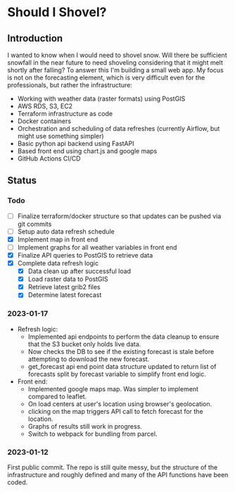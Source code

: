 # Should I Shovel?

## Introduction
I wanted to know when I would need to shovel snow. Will there be sufficient snowfall in the near future to need shoveling considering that it might melt shortly after falling?
To answer this I'm building a small web app. My focus is not on the forecasting element, which is very difficult even for the professionals, but rather the infrastructure:
* Working with weather data (raster formats) using PostGIS
* AWS RDS, S3, EC2
* Terraform infrastructure as code
* Docker containers
* Orchestration and scheduling of data refreshes (currently Airflow, but might use something simpler)
* Basic python api backend using FastAPI
* Based front end using chart.js and google maps
* GitHub Actions CI/CD

## Status

### Todo
- [ ] Finalize terraform/docker structure so that updates can be pushed via git commits
- [ ] Setup auto data refresh schedule
- [x] Implement map in front end
- [ ] Implement graphs for all weather variables in front end
- [x] Finalize API queries to PostGIS to retrieve data
- [x] Complete data refresh logic
    - [x] Data clean up after successful load
    - [x] Load raster data to PostGIS
    - [x] Retrieve latest grib2 files
    - [x] Determine latest forecast

### 2023-01-17
* Refresh logic:
    * Implemented api endpoints to perform the data cleanup to ensure that the S3 bucket only holds live data.
    * Now checks the DB to see if the existing forecast is stale before attempting to download the new forecast.
    * get_forecast api end point data structure updated to return list of forecasts split by forecast variable to simplify front end logic.
* Front end:
    * Implemented google maps map. Was simpler to implement compared to leaflet.
    * On load centers at user's location using browser's geolocation.
    * clicking on the map triggers API call to fetch forecast for the location.
    * Graphs of results still work in progress.
    * Switch to webpack for bundling from parcel.
### 2023-01-12
First public commit. The repo is still quite messy, but the structure of the infrastructure and roughly defined and many of the API functions have been coded.
